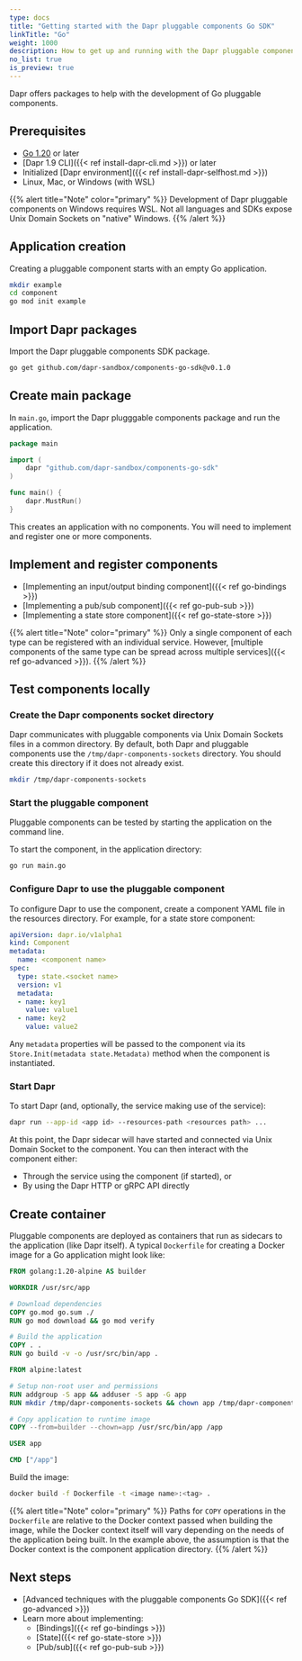 ```yaml
---
type: docs
title: "Getting started with the Dapr pluggable components Go SDK"
linkTitle: "Go"
weight: 1000
description: How to get up and running with the Dapr pluggable components Go SDK
no_list: true
is_preview: true
---
```


Dapr offers packages to help with the development of Go pluggable components.

## Prerequisites

- [Go 1.20](https://go.dev/dl/) or later
- [Dapr 1.9 CLI]({{< ref install-dapr-cli.md >}}) or later
- Initialized [Dapr environment]({{< ref install-dapr-selfhost.md >}})
- Linux, Mac, or Windows (with WSL)

{{% alert title="Note" color="primary" %}}
Development of Dapr pluggable components on Windows requires WSL. Not all languages and SDKs expose Unix Domain Sockets on "native" Windows.
{{% /alert %}}

## Application creation

Creating a pluggable component starts with an empty Go application.

```bash
mkdir example
cd component
go mod init example
```

## Import Dapr packages

Import the Dapr pluggable components SDK package.

```bash
go get github.com/dapr-sandbox/components-go-sdk@v0.1.0
```

## Create main package

In `main.go`, import the Dapr plugggable components package and run the application.

```go
package main

import (
	dapr "github.com/dapr-sandbox/components-go-sdk"
)

func main() {
	dapr.MustRun()
}
```

This creates an application with no components. You will need to implement and register one or more components.

## Implement and register components

 - [Implementing an input/output binding component]({{< ref go-bindings >}})
 - [Implementing a pub/sub component]({{< ref go-pub-sub >}})
 - [Implementing a state store component]({{< ref go-state-store >}})

{{% alert title="Note" color="primary" %}}
Only a single component of each type can be registered with an individual service. However, [multiple components of the same type can be spread across multiple services]({{< ref go-advanced >}}).
{{% /alert %}}

## Test components locally

### Create the Dapr components socket directory

Dapr communicates with pluggable components via Unix Domain Sockets files in a common directory. By default, both Dapr and pluggable components use the `/tmp/dapr-components-sockets` directory. You should create this directory if it does not already exist.

```bash
mkdir /tmp/dapr-components-sockets
```

### Start the pluggable component

Pluggable components can be tested by starting the application on the command line.

To start the component, in the application directory:

```bash
go run main.go
```

### Configure Dapr to use the pluggable component

To configure Dapr to use the component, create a component YAML file in the resources directory. For example, for a state store component:

```yaml
apiVersion: dapr.io/v1alpha1
kind: Component
metadata:
  name: <component name>
spec:
  type: state.<socket name>
  version: v1
  metadata:
  - name: key1
    value: value1
  - name: key2
    value: value2
```

Any `metadata` properties will be passed to the component via its `Store.Init(metadata state.Metadata)` method when the component is instantiated.

### Start Dapr

To start Dapr (and, optionally, the service making use of the service):

```bash
dapr run --app-id <app id> --resources-path <resources path> ...
```

At this point, the Dapr sidecar will have started and connected via Unix Domain Socket to the component. You can then interact with the component either:
- Through the service using the component (if started), or 
- By using the Dapr HTTP or gRPC API directly

## Create container

Pluggable components are deployed as containers that run as sidecars to the application (like Dapr itself). A typical `Dockerfile` for creating a Docker image for a Go application might look like:

```dockerfile
FROM golang:1.20-alpine AS builder

WORKDIR /usr/src/app

# Download dependencies
COPY go.mod go.sum ./
RUN go mod download && go mod verify

# Build the application
COPY . .
RUN go build -v -o /usr/src/bin/app .

FROM alpine:latest

# Setup non-root user and permissions
RUN addgroup -S app && adduser -S app -G app
RUN mkdir /tmp/dapr-components-sockets && chown app /tmp/dapr-components-sockets

# Copy application to runtime image
COPY --from=builder --chown=app /usr/src/bin/app /app

USER app

CMD ["/app"]
```

Build the image:

```bash
docker build -f Dockerfile -t <image name>:<tag> .
```

{{% alert title="Note" color="primary" %}}
Paths for `COPY` operations in the `Dockerfile` are relative to the Docker context passed when building the image, while the Docker context itself will vary depending on the needs of the application being built. In the example above, the assumption is that the Docker context is the component application directory.
{{% /alert %}}

## Next steps
- [Advanced techniques with the pluggable components Go SDK]({{< ref go-advanced >}})
- Learn more about implementing:
  - [Bindings]({{< ref go-bindings >}})
  - [State]({{< ref go-state-store >}})
  - [Pub/sub]({{< ref go-pub-sub >}})
